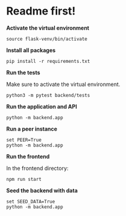 # Readme first!
**Activate the virtual environment**
```
source flask-venv/bin/activate
```

**Install all packages**
```
pip install -r requirements.txt
```

**Run the tests**

Make sure to activate the virtual environment.
```
python3 -m pytest backend/tests
```

**Run the application and API**

```
python -m backend.app
```

**Run a peer instance**

```
set PEER=True
python -m backend.app
```

**Run the frontend**

In the frontend directory:
```
npm run start
```

**Seed the backend with data**
```
set SEED_DATA=True
python -m backend.app
```
